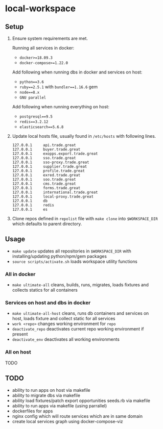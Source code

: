 # local-workspace

## Setup

1. Ensure system requirements are met.

    Running all services in docker:
    - `docker>=18.09.3`
    - `docker-compose>=1.22.0`

    Add following when running dbs in docker and services on host:
    - `python==3.6`
    - `ruby==2.5.1` with `bundler==1.16.6` gem
    - `node==8.x`
    - `GNU parallel`

    Add following when running everything on host:
    - `postgresql==9.5`
    - `redis==3.2.12`
    - `elasticsearch==5.6.8`

2. Update local hosts file, usually found in `/etc/hosts` with following lines.

    ```Text
    127.0.0.1     api.trade.great
    127.0.0.1     buyer.trade.great
    127.0.0.1     exopps.export.trade.great
    127.0.0.1     sso.trade.great
    127.0.0.1     sso-proxy.trade.great
    127.0.0.1     supplier.trade.great
    127.0.0.1     profile.trade.great
    127.0.0.1     exred.trade.great
    127.0.0.1     soo.trade.great
    127.0.0.1     cms.trade.great
    127.0.0.1     forms.trade.great
    127.0.0.1     international.trade.great
    127.0.0.1     local-proxy.trade.great
    127.0.0.1     db
    127.0.0.1     redis
    127.0.0.1     es
    ```

3. Clone repos defined in `repolist` file with `make clone` into `$WORKSPACE_DIR` which defaults to parent directory.

## Usage

- `make update` updates all repositories in `$WORKSPACE_DIR` with installing/updating python/npm/gem packages
- `source scripts/activate.sh` loads workspace utility functions

### All in docker

- `make ultimate-all` cleans, builds, runs, migrates, loads fixtures and collects statics for all containers

### Services on host and dbs in docker

- `make ultimate-all-host` cleans, runs db containers and services on host, loads fixture and collect static for all services
- `work <repo>` changes working environment for `repo`
- `deactivate_repo` deactivates current repo working environment if present
- `deactivate_env` deactivates all working environments

### All on host

TODO

## TODO

- ability to run apps on host via makefile
- ability to migrate dbs via makefile
- ability load fixtures/patch export opportunities seeds.rb via makefile
- ability to run apps via makefile (using parrallel)
- dockerfiles for apps
- nginx config which will route services which are in same domain
- create local services graph using docker-compose-viz
